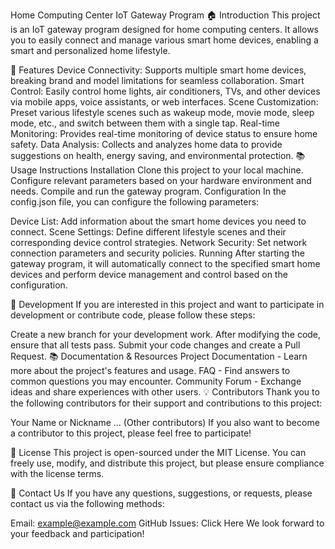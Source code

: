 Home Computing Center IoT Gateway Program
🏠 Introduction
This project is an IoT gateway program designed for home computing centers. It allows you to easily connect and manage various smart home devices, enabling a smart and personalized home lifestyle.

🚀 Features
Device Connectivity: Supports multiple smart home devices, breaking brand and model limitations for seamless collaboration.
Smart Control: Easily control home lights, air conditioners, TVs, and other devices via mobile apps, voice assistants, or web interfaces.
Scene Customization: Preset various lifestyle scenes such as wakeup mode, movie mode, sleep mode, etc., and switch between them with a single tap.
Real-time Monitoring: Provides real-time monitoring of device status to ensure home safety.
Data Analysis: Collects and analyzes home data to provide suggestions on health, energy saving, and environmental protection.
📚 Usage Instructions
Installation
Clone this project to your local machine.
Configure relevant parameters based on your hardware environment and needs.
Compile and run the gateway program.
Configuration
In the config.json file, you can configure the following parameters:

Device List: Add information about the smart home devices you need to connect.
Scene Settings: Define different lifestyle scenes and their corresponding device control strategies.
Network Security: Set network connection parameters and security policies.
Running
After starting the gateway program, it will automatically connect to the specified smart home devices and perform device management and control based on the configuration.

🔧 Development
If you are interested in this project and want to participate in development or contribute code, please follow these steps:

Create a new branch for your development work.
After modifying the code, ensure that all tests pass.
Submit your code changes and create a Pull Request.
📚 Documentation & Resources
Project Documentation - Learn more about the project's features and usage.
FAQ - Find answers to common questions you may encounter.
Community Forum - Exchange ideas and share experiences with other users.
💡 Contributors
Thank you to the following contributors for their support and contributions to this project:

Your Name or Nickname
... (Other contributors)
If you also want to become a contributor to this project, please feel free to participate!

📜 License
This project is open-sourced under the MIT License. You can freely use, modify, and distribute this project, but please ensure compliance with the license terms.

💌 Contact Us
If you have any questions, suggestions, or requests, please contact us via the following methods:

Email: example@example.com
GitHub Issues: Click Here
We look forward to your feedback and participation!